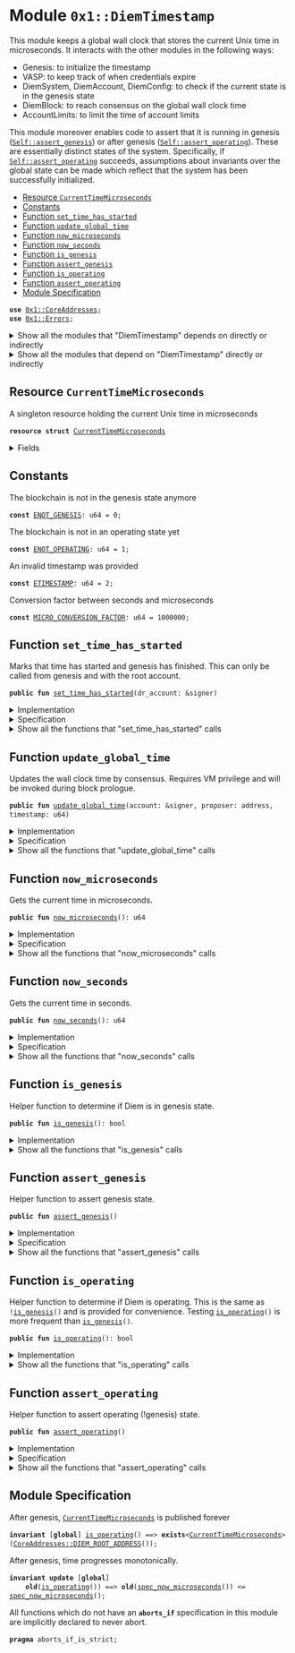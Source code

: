 
<a name="0x1_DiemTimestamp"></a>

# Module `0x1::DiemTimestamp`

This module keeps a global wall clock that stores the current Unix time in microseconds.
It interacts with the other modules in the following ways:

* Genesis: to initialize the timestamp
* VASP: to keep track of when credentials expire
* DiemSystem, DiemAccount, DiemConfig: to check if the current state is in the genesis state
* DiemBlock: to reach consensus on the global wall clock time
* AccountLimits: to limit the time of account limits

This module moreover enables code to assert that it is running in genesis (<code><a href="DiemTimestamp.md#0x1_DiemTimestamp_assert_genesis">Self::assert_genesis</a></code>) or after
genesis (<code><a href="DiemTimestamp.md#0x1_DiemTimestamp_assert_operating">Self::assert_operating</a></code>). These are essentially distinct states of the system. Specifically,
if <code><a href="DiemTimestamp.md#0x1_DiemTimestamp_assert_operating">Self::assert_operating</a></code> succeeds, assumptions about invariants over the global state can be made
which reflect that the system has been successfully initialized.


-  [Resource `CurrentTimeMicroseconds`](#0x1_DiemTimestamp_CurrentTimeMicroseconds)
-  [Constants](#@Constants_0)
-  [Function `set_time_has_started`](#0x1_DiemTimestamp_set_time_has_started)
-  [Function `update_global_time`](#0x1_DiemTimestamp_update_global_time)
-  [Function `now_microseconds`](#0x1_DiemTimestamp_now_microseconds)
-  [Function `now_seconds`](#0x1_DiemTimestamp_now_seconds)
-  [Function `is_genesis`](#0x1_DiemTimestamp_is_genesis)
-  [Function `assert_genesis`](#0x1_DiemTimestamp_assert_genesis)
-  [Function `is_operating`](#0x1_DiemTimestamp_is_operating)
-  [Function `assert_operating`](#0x1_DiemTimestamp_assert_operating)
-  [Module Specification](#@Module_Specification_1)


<pre><code><b>use</b> <a href="CoreAddresses.md#0x1_CoreAddresses">0x1::CoreAddresses</a>;
<b>use</b> <a href="../../../move-stdlib/docs/Errors.md#0x1_Errors">0x1::Errors</a>;
</code></pre>



<details>
<summary>Show all the modules that "DiemTimestamp" depends on directly or indirectly</summary>


![](img/DiemTimestamp_forward_dep.svg)


</details>

<details>
<summary>Show all the modules that depend on "DiemTimestamp" directly or indirectly</summary>


![](img/DiemTimestamp_backward_dep.svg)


</details>

<a name="0x1_DiemTimestamp_CurrentTimeMicroseconds"></a>

## Resource `CurrentTimeMicroseconds`

A singleton resource holding the current Unix time in microseconds


<pre><code><b>resource</b> <b>struct</b> <a href="DiemTimestamp.md#0x1_DiemTimestamp_CurrentTimeMicroseconds">CurrentTimeMicroseconds</a>
</code></pre>



<details>
<summary>Fields</summary>


<dl>
<dt>
<code>microseconds: u64</code>
</dt>
<dd>

</dd>
</dl>


</details>

<a name="@Constants_0"></a>

## Constants


<a name="0x1_DiemTimestamp_ENOT_GENESIS"></a>

The blockchain is not in the genesis state anymore


<pre><code><b>const</b> <a href="DiemTimestamp.md#0x1_DiemTimestamp_ENOT_GENESIS">ENOT_GENESIS</a>: u64 = 0;
</code></pre>



<a name="0x1_DiemTimestamp_ENOT_OPERATING"></a>

The blockchain is not in an operating state yet


<pre><code><b>const</b> <a href="DiemTimestamp.md#0x1_DiemTimestamp_ENOT_OPERATING">ENOT_OPERATING</a>: u64 = 1;
</code></pre>



<a name="0x1_DiemTimestamp_ETIMESTAMP"></a>

An invalid timestamp was provided


<pre><code><b>const</b> <a href="DiemTimestamp.md#0x1_DiemTimestamp_ETIMESTAMP">ETIMESTAMP</a>: u64 = 2;
</code></pre>



<a name="0x1_DiemTimestamp_MICRO_CONVERSION_FACTOR"></a>

Conversion factor between seconds and microseconds


<pre><code><b>const</b> <a href="DiemTimestamp.md#0x1_DiemTimestamp_MICRO_CONVERSION_FACTOR">MICRO_CONVERSION_FACTOR</a>: u64 = 1000000;
</code></pre>



<a name="0x1_DiemTimestamp_set_time_has_started"></a>

## Function `set_time_has_started`

Marks that time has started and genesis has finished. This can only be called from genesis and with the root
account.


<pre><code><b>public</b> <b>fun</b> <a href="DiemTimestamp.md#0x1_DiemTimestamp_set_time_has_started">set_time_has_started</a>(dr_account: &signer)
</code></pre>



<details>
<summary>Implementation</summary>


<pre><code><b>public</b> <b>fun</b> <a href="DiemTimestamp.md#0x1_DiemTimestamp_set_time_has_started">set_time_has_started</a>(dr_account: &signer) {
    <a href="DiemTimestamp.md#0x1_DiemTimestamp_assert_genesis">assert_genesis</a>();
    <a href="CoreAddresses.md#0x1_CoreAddresses_assert_diem_root">CoreAddresses::assert_diem_root</a>(dr_account);
    <b>let</b> timer = <a href="DiemTimestamp.md#0x1_DiemTimestamp_CurrentTimeMicroseconds">CurrentTimeMicroseconds</a> { microseconds: 0 };
    move_to(dr_account, timer);
}
</code></pre>



</details>

<details>
<summary>Specification</summary>


The friend of this function is <code><a href="Genesis.md#0x1_Genesis_initialize">Genesis::initialize</a></code> which means that
this function can't be verified on its own and has to be verified in
context of Genesis execution.
After time has started, all invariants guarded by <code><a href="DiemTimestamp.md#0x1_DiemTimestamp_is_operating">DiemTimestamp::is_operating</a></code>
will become activated and need to hold.


<pre><code><b>pragma</b> <b>friend</b> = <a href="Genesis.md#0x1_Genesis_initialize">0x1::Genesis::initialize</a>;
<b>include</b> <a href="DiemTimestamp.md#0x1_DiemTimestamp_AbortsIfNotGenesis">AbortsIfNotGenesis</a>;
<b>include</b> <a href="CoreAddresses.md#0x1_CoreAddresses_AbortsIfNotDiemRoot">CoreAddresses::AbortsIfNotDiemRoot</a>{account: dr_account};
<b>ensures</b> <a href="DiemTimestamp.md#0x1_DiemTimestamp_is_operating">is_operating</a>();
</code></pre>



</details>

<details>
<summary>Show all the functions that "set_time_has_started" calls</summary>


![](img/DiemTimestamp_set_time_has_started_call_graph.svg)


</details>

<a name="0x1_DiemTimestamp_update_global_time"></a>

## Function `update_global_time`

Updates the wall clock time by consensus. Requires VM privilege and will be invoked during block prologue.


<pre><code><b>public</b> <b>fun</b> <a href="DiemTimestamp.md#0x1_DiemTimestamp_update_global_time">update_global_time</a>(account: &signer, proposer: address, timestamp: u64)
</code></pre>



<details>
<summary>Implementation</summary>


<pre><code><b>public</b> <b>fun</b> <a href="DiemTimestamp.md#0x1_DiemTimestamp_update_global_time">update_global_time</a>(
    account: &signer,
    proposer: address,
    timestamp: u64
) <b>acquires</b> <a href="DiemTimestamp.md#0x1_DiemTimestamp_CurrentTimeMicroseconds">CurrentTimeMicroseconds</a> {
    <a href="DiemTimestamp.md#0x1_DiemTimestamp_assert_operating">assert_operating</a>();
    // Can only be invoked by DiemVM signer.
    <a href="CoreAddresses.md#0x1_CoreAddresses_assert_vm">CoreAddresses::assert_vm</a>(account);

    <b>let</b> global_timer = borrow_global_mut&lt;<a href="DiemTimestamp.md#0x1_DiemTimestamp_CurrentTimeMicroseconds">CurrentTimeMicroseconds</a>&gt;(<a href="CoreAddresses.md#0x1_CoreAddresses_DIEM_ROOT_ADDRESS">CoreAddresses::DIEM_ROOT_ADDRESS</a>());
    <b>let</b> now = global_timer.microseconds;
    <b>if</b> (proposer == <a href="CoreAddresses.md#0x1_CoreAddresses_VM_RESERVED_ADDRESS">CoreAddresses::VM_RESERVED_ADDRESS</a>()) {
        // NIL block <b>with</b> null address <b>as</b> proposer. Timestamp must be equal.
        <b>assert</b>(now == timestamp, <a href="../../../move-stdlib/docs/Errors.md#0x1_Errors_invalid_argument">Errors::invalid_argument</a>(<a href="DiemTimestamp.md#0x1_DiemTimestamp_ETIMESTAMP">ETIMESTAMP</a>));
    } <b>else</b> {
        // Normal block. Time must advance
        <b>assert</b>(now &lt; timestamp, <a href="../../../move-stdlib/docs/Errors.md#0x1_Errors_invalid_argument">Errors::invalid_argument</a>(<a href="DiemTimestamp.md#0x1_DiemTimestamp_ETIMESTAMP">ETIMESTAMP</a>));
    };
    global_timer.microseconds = timestamp;
}
</code></pre>



</details>

<details>
<summary>Specification</summary>



<pre><code><b>pragma</b> opaque;
<b>modifies</b> <b>global</b>&lt;<a href="DiemTimestamp.md#0x1_DiemTimestamp_CurrentTimeMicroseconds">CurrentTimeMicroseconds</a>&gt;(<a href="CoreAddresses.md#0x1_CoreAddresses_DIEM_ROOT_ADDRESS">CoreAddresses::DIEM_ROOT_ADDRESS</a>());
<a name="0x1_DiemTimestamp_now$10"></a>
<b>let</b> now = <a href="DiemTimestamp.md#0x1_DiemTimestamp_spec_now_microseconds">spec_now_microseconds</a>();
</code></pre>


Conditions unique for abstract and concrete version of this function.


<pre><code><b>include</b> <a href="DiemTimestamp.md#0x1_DiemTimestamp_AbortsIfNotOperating">AbortsIfNotOperating</a>;
<b>include</b> <a href="CoreAddresses.md#0x1_CoreAddresses_AbortsIfNotVM">CoreAddresses::AbortsIfNotVM</a>;
<b>ensures</b> now == timestamp;
</code></pre>


Conditions we only check for the implementation, but do not pass to the caller.


<pre><code><b>aborts_if</b> [concrete]
    (<b>if</b> (proposer == <a href="CoreAddresses.md#0x1_CoreAddresses_VM_RESERVED_ADDRESS">CoreAddresses::VM_RESERVED_ADDRESS</a>()) {
        now != timestamp // Refers <b>to</b> the now in the pre state
     } <b>else</b>  {
        now &gt;= timestamp
     }
    )
    <b>with</b> <a href="../../../move-stdlib/docs/Errors.md#0x1_Errors_INVALID_ARGUMENT">Errors::INVALID_ARGUMENT</a>;
</code></pre>



</details>

<details>
<summary>Show all the functions that "update_global_time" calls</summary>


![](img/DiemTimestamp_update_global_time_call_graph.svg)


</details>

<a name="0x1_DiemTimestamp_now_microseconds"></a>

## Function `now_microseconds`

Gets the current time in microseconds.


<pre><code><b>public</b> <b>fun</b> <a href="DiemTimestamp.md#0x1_DiemTimestamp_now_microseconds">now_microseconds</a>(): u64
</code></pre>



<details>
<summary>Implementation</summary>


<pre><code><b>public</b> <b>fun</b> <a href="DiemTimestamp.md#0x1_DiemTimestamp_now_microseconds">now_microseconds</a>(): u64 <b>acquires</b> <a href="DiemTimestamp.md#0x1_DiemTimestamp_CurrentTimeMicroseconds">CurrentTimeMicroseconds</a> {
    <a href="DiemTimestamp.md#0x1_DiemTimestamp_assert_operating">assert_operating</a>();
    borrow_global&lt;<a href="DiemTimestamp.md#0x1_DiemTimestamp_CurrentTimeMicroseconds">CurrentTimeMicroseconds</a>&gt;(<a href="CoreAddresses.md#0x1_CoreAddresses_DIEM_ROOT_ADDRESS">CoreAddresses::DIEM_ROOT_ADDRESS</a>()).microseconds
}
</code></pre>



</details>

<details>
<summary>Specification</summary>



<pre><code><b>pragma</b> opaque;
<b>include</b> <a href="DiemTimestamp.md#0x1_DiemTimestamp_AbortsIfNotOperating">AbortsIfNotOperating</a>;
<b>ensures</b> result == <a href="DiemTimestamp.md#0x1_DiemTimestamp_spec_now_microseconds">spec_now_microseconds</a>();
</code></pre>




<a name="0x1_DiemTimestamp_spec_now_microseconds"></a>


<pre><code><b>define</b> <a href="DiemTimestamp.md#0x1_DiemTimestamp_spec_now_microseconds">spec_now_microseconds</a>(): u64 {
   <b>global</b>&lt;<a href="DiemTimestamp.md#0x1_DiemTimestamp_CurrentTimeMicroseconds">CurrentTimeMicroseconds</a>&gt;(<a href="CoreAddresses.md#0x1_CoreAddresses_DIEM_ROOT_ADDRESS">CoreAddresses::DIEM_ROOT_ADDRESS</a>()).microseconds
}
</code></pre>



</details>

<details>
<summary>Show all the functions that "now_microseconds" calls</summary>


![](img/DiemTimestamp_now_microseconds_call_graph.svg)


</details>

<a name="0x1_DiemTimestamp_now_seconds"></a>

## Function `now_seconds`

Gets the current time in seconds.


<pre><code><b>public</b> <b>fun</b> <a href="DiemTimestamp.md#0x1_DiemTimestamp_now_seconds">now_seconds</a>(): u64
</code></pre>



<details>
<summary>Implementation</summary>


<pre><code><b>public</b> <b>fun</b> <a href="DiemTimestamp.md#0x1_DiemTimestamp_now_seconds">now_seconds</a>(): u64 <b>acquires</b> <a href="DiemTimestamp.md#0x1_DiemTimestamp_CurrentTimeMicroseconds">CurrentTimeMicroseconds</a> {
    <a href="DiemTimestamp.md#0x1_DiemTimestamp_now_microseconds">now_microseconds</a>() / <a href="DiemTimestamp.md#0x1_DiemTimestamp_MICRO_CONVERSION_FACTOR">MICRO_CONVERSION_FACTOR</a>
}
</code></pre>



</details>

<details>
<summary>Specification</summary>



<pre><code><b>pragma</b> opaque;
<b>include</b> <a href="DiemTimestamp.md#0x1_DiemTimestamp_AbortsIfNotOperating">AbortsIfNotOperating</a>;
<b>ensures</b> result == <a href="DiemTimestamp.md#0x1_DiemTimestamp_spec_now_microseconds">spec_now_microseconds</a>() /  <a href="DiemTimestamp.md#0x1_DiemTimestamp_MICRO_CONVERSION_FACTOR">MICRO_CONVERSION_FACTOR</a>;
</code></pre>




<a name="0x1_DiemTimestamp_spec_now_seconds"></a>


<pre><code><b>define</b> <a href="DiemTimestamp.md#0x1_DiemTimestamp_spec_now_seconds">spec_now_seconds</a>(): u64 {
   <b>global</b>&lt;<a href="DiemTimestamp.md#0x1_DiemTimestamp_CurrentTimeMicroseconds">CurrentTimeMicroseconds</a>&gt;(<a href="CoreAddresses.md#0x1_CoreAddresses_DIEM_ROOT_ADDRESS">CoreAddresses::DIEM_ROOT_ADDRESS</a>()).microseconds / <a href="DiemTimestamp.md#0x1_DiemTimestamp_MICRO_CONVERSION_FACTOR">MICRO_CONVERSION_FACTOR</a>
}
</code></pre>



</details>

<details>
<summary>Show all the functions that "now_seconds" calls</summary>


![](img/DiemTimestamp_now_seconds_call_graph.svg)


</details>

<a name="0x1_DiemTimestamp_is_genesis"></a>

## Function `is_genesis`

Helper function to determine if Diem is in genesis state.


<pre><code><b>public</b> <b>fun</b> <a href="DiemTimestamp.md#0x1_DiemTimestamp_is_genesis">is_genesis</a>(): bool
</code></pre>



<details>
<summary>Implementation</summary>


<pre><code><b>public</b> <b>fun</b> <a href="DiemTimestamp.md#0x1_DiemTimestamp_is_genesis">is_genesis</a>(): bool {
    !<b>exists</b>&lt;<a href="DiemTimestamp.md#0x1_DiemTimestamp_CurrentTimeMicroseconds">CurrentTimeMicroseconds</a>&gt;(<a href="CoreAddresses.md#0x1_CoreAddresses_DIEM_ROOT_ADDRESS">CoreAddresses::DIEM_ROOT_ADDRESS</a>())
}
</code></pre>



</details>

<details>
<summary>Show all the functions that "is_genesis" calls</summary>


![](img/DiemTimestamp_is_genesis_call_graph.svg)


</details>

<a name="0x1_DiemTimestamp_assert_genesis"></a>

## Function `assert_genesis`

Helper function to assert genesis state.


<pre><code><b>public</b> <b>fun</b> <a href="DiemTimestamp.md#0x1_DiemTimestamp_assert_genesis">assert_genesis</a>()
</code></pre>



<details>
<summary>Implementation</summary>


<pre><code><b>public</b> <b>fun</b> <a href="DiemTimestamp.md#0x1_DiemTimestamp_assert_genesis">assert_genesis</a>() {
    <b>assert</b>(<a href="DiemTimestamp.md#0x1_DiemTimestamp_is_genesis">is_genesis</a>(), <a href="../../../move-stdlib/docs/Errors.md#0x1_Errors_invalid_state">Errors::invalid_state</a>(<a href="DiemTimestamp.md#0x1_DiemTimestamp_ENOT_GENESIS">ENOT_GENESIS</a>));
}
</code></pre>



</details>

<details>
<summary>Specification</summary>



<pre><code><b>pragma</b> opaque = <b>true</b>;
<b>include</b> <a href="DiemTimestamp.md#0x1_DiemTimestamp_AbortsIfNotGenesis">AbortsIfNotGenesis</a>;
</code></pre>


Helper schema to specify that a function aborts if not in genesis.


<a name="0x1_DiemTimestamp_AbortsIfNotGenesis"></a>


<pre><code><b>schema</b> <a href="DiemTimestamp.md#0x1_DiemTimestamp_AbortsIfNotGenesis">AbortsIfNotGenesis</a> {
    <b>aborts_if</b> !<a href="DiemTimestamp.md#0x1_DiemTimestamp_is_genesis">is_genesis</a>() <b>with</b> <a href="../../../move-stdlib/docs/Errors.md#0x1_Errors_INVALID_STATE">Errors::INVALID_STATE</a>;
}
</code></pre>



</details>

<details>
<summary>Show all the functions that "assert_genesis" calls</summary>


![](img/DiemTimestamp_assert_genesis_call_graph.svg)


</details>

<a name="0x1_DiemTimestamp_is_operating"></a>

## Function `is_operating`

Helper function to determine if Diem is operating. This is the same as <code>!<a href="DiemTimestamp.md#0x1_DiemTimestamp_is_genesis">is_genesis</a>()</code> and is provided
for convenience. Testing <code><a href="DiemTimestamp.md#0x1_DiemTimestamp_is_operating">is_operating</a>()</code> is more frequent than <code><a href="DiemTimestamp.md#0x1_DiemTimestamp_is_genesis">is_genesis</a>()</code>.


<pre><code><b>public</b> <b>fun</b> <a href="DiemTimestamp.md#0x1_DiemTimestamp_is_operating">is_operating</a>(): bool
</code></pre>



<details>
<summary>Implementation</summary>


<pre><code><b>public</b> <b>fun</b> <a href="DiemTimestamp.md#0x1_DiemTimestamp_is_operating">is_operating</a>(): bool {
    <b>exists</b>&lt;<a href="DiemTimestamp.md#0x1_DiemTimestamp_CurrentTimeMicroseconds">CurrentTimeMicroseconds</a>&gt;(<a href="CoreAddresses.md#0x1_CoreAddresses_DIEM_ROOT_ADDRESS">CoreAddresses::DIEM_ROOT_ADDRESS</a>())
}
</code></pre>



</details>

<details>
<summary>Show all the functions that "is_operating" calls</summary>


![](img/DiemTimestamp_is_operating_call_graph.svg)


</details>

<a name="0x1_DiemTimestamp_assert_operating"></a>

## Function `assert_operating`

Helper function to assert operating (!genesis) state.


<pre><code><b>public</b> <b>fun</b> <a href="DiemTimestamp.md#0x1_DiemTimestamp_assert_operating">assert_operating</a>()
</code></pre>



<details>
<summary>Implementation</summary>


<pre><code><b>public</b> <b>fun</b> <a href="DiemTimestamp.md#0x1_DiemTimestamp_assert_operating">assert_operating</a>() {
    <b>assert</b>(<a href="DiemTimestamp.md#0x1_DiemTimestamp_is_operating">is_operating</a>(), <a href="../../../move-stdlib/docs/Errors.md#0x1_Errors_invalid_state">Errors::invalid_state</a>(<a href="DiemTimestamp.md#0x1_DiemTimestamp_ENOT_OPERATING">ENOT_OPERATING</a>));
}
</code></pre>



</details>

<details>
<summary>Specification</summary>



<pre><code><b>pragma</b> opaque = <b>true</b>;
<b>include</b> <a href="DiemTimestamp.md#0x1_DiemTimestamp_AbortsIfNotOperating">AbortsIfNotOperating</a>;
</code></pre>


Helper schema to specify that a function aborts if not operating.


<a name="0x1_DiemTimestamp_AbortsIfNotOperating"></a>


<pre><code><b>schema</b> <a href="DiemTimestamp.md#0x1_DiemTimestamp_AbortsIfNotOperating">AbortsIfNotOperating</a> {
    <b>aborts_if</b> !<a href="DiemTimestamp.md#0x1_DiemTimestamp_is_operating">is_operating</a>() <b>with</b> <a href="../../../move-stdlib/docs/Errors.md#0x1_Errors_INVALID_STATE">Errors::INVALID_STATE</a>;
}
</code></pre>



</details>

<details>
<summary>Show all the functions that "assert_operating" calls</summary>


![](img/DiemTimestamp_assert_operating_call_graph.svg)


</details>

<a name="@Module_Specification_1"></a>

## Module Specification



After genesis, <code><a href="DiemTimestamp.md#0x1_DiemTimestamp_CurrentTimeMicroseconds">CurrentTimeMicroseconds</a></code> is published forever


<pre><code><b>invariant</b> [<b>global</b>] <a href="DiemTimestamp.md#0x1_DiemTimestamp_is_operating">is_operating</a>() ==&gt; <b>exists</b>&lt;<a href="DiemTimestamp.md#0x1_DiemTimestamp_CurrentTimeMicroseconds">CurrentTimeMicroseconds</a>&gt;(<a href="CoreAddresses.md#0x1_CoreAddresses_DIEM_ROOT_ADDRESS">CoreAddresses::DIEM_ROOT_ADDRESS</a>());
</code></pre>


After genesis, time progresses monotonically.


<pre><code><b>invariant</b> <b>update</b> [<b>global</b>]
    <b>old</b>(<a href="DiemTimestamp.md#0x1_DiemTimestamp_is_operating">is_operating</a>()) ==&gt; <b>old</b>(<a href="DiemTimestamp.md#0x1_DiemTimestamp_spec_now_microseconds">spec_now_microseconds</a>()) &lt;= <a href="DiemTimestamp.md#0x1_DiemTimestamp_spec_now_microseconds">spec_now_microseconds</a>();
</code></pre>



All functions which do not have an <code><b>aborts_if</b></code> specification in this module are implicitly declared
to never abort.


<pre><code><b>pragma</b> aborts_if_is_strict;
</code></pre>


[//]: # ("File containing references which can be used from documentation")
[ACCESS_CONTROL]: https://github.com/diem/dip/blob/main/dips/dip-2.md
[ROLE]: https://github.com/diem/dip/blob/main/dips/dip-2.md#roles
[PERMISSION]: https://github.com/diem/dip/blob/main/dips/dip-2.md#permissions
